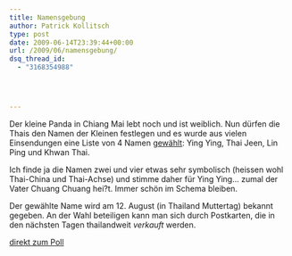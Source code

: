 ```yaml
---
title: Namensgebung
author: Patrick Kollitsch
type: post
date: 2009-06-14T23:39:44+00:00
url: /2009/06/namensgebung/
dsq_thread_id:
  - "3168354988"




---
```

Der kleine Panda in Chiang Mai lebt noch und ist weiblich. Nun dürfen die Thais den Namen der Kleinen festlegen und es wurde aus vielen Einsendungen eine Liste von 4 Namen [gewählt][1]: Ying Ying, Thai Jeen, Lin Ping und Khwan Thai. 

Ich finde ja die Namen zwei und vier etwas sehr symbolisch (heissen wohl Thai-China und Thai-Achse) und stimme daher für Ying Ying... zumal der Vater Chuang Chuang hei?t. Immer schön im Schema bleiben.

Der gewählte Name wird am 12. August (in Thailand Muttertag) bekannt gegeben. An der Wahl beteiligen kann man sich durch Postkarten, die in den nächsten Tagen thailandweit _verkauft_ werden. 



[direkt zum Poll][2]

 [1]: http://www.bangkokpost.com/breakingnews/146076/four-names-picked-for-baby-panda
 [2]: http://poll.fm/10loj